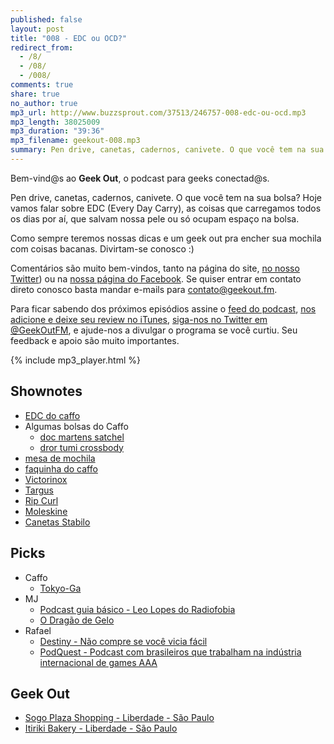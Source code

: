```yaml
---
published: false
layout: post
title: "008 - EDC ou OCD?"
redirect_from:
  - /8/
  - /08/
  - /008/
comments: true
share: true
no_author: true
mp3_url: http://www.buzzsprout.com/37513/246757-008-edc-ou-ocd.mp3
mp3_length: 38025009
mp3_duration: "39:36"
mp3_filename: geekout-008.mp3
summary: Pen drive, canetas, cadernos, canivete. O que você tem na sua bolsa? Hoje vamos falar sobre EDC (Every Day Carry), as coisas que carregamos todos os dias por aí, que salvam nossa pele ou só ocupam espaço na bolsa. Como sempre teremos nossas dicas e um geek out pra encher sua mochila com coisas bacanas. Divirtam-se conosco :)
---
```


Bem-vind@s ao **Geek Out**, o podcast para geeks conectad@s.

Pen drive, canetas, cadernos, canivete. O que você tem na sua bolsa? Hoje vamos falar sobre EDC (Every Day Carry), as coisas que carregamos todos os dias por aí, que salvam nossa pele ou só ocupam espaço na bolsa.

Como sempre teremos nossas dicas e um geek out pra encher sua mochila com coisas bacanas. Divirtam-se conosco :)

Comentários são muito bem-vindos, tanto na página do site, [no nosso Twitter](https://twitter.com/geekoutfm)) ou na [nossa página do Facebook](https://www.facebook.com/geekoutfm). Se quiser entrar em contato direto conosco basta mandar e-mails para [contato@geekout.fm](mailto:contato@geekout.fm).

Para ficar sabendo dos próximos episódios assine o [feed do podcast](/feed.xml), [nos adicione e deixe seu review no iTunes](https://itunes.apple.com/br/podcast/geek-out/id956387481), [siga-nos no Twitter em @GeekOutFM](https://twitter.com/GeekoutFM), e ajude-nos a divulgar o programa se você curtiu. Seu feedback e apoio são muito importantes.

{% include mp3_player.html %}

## Shownotes
* [EDC do caffo](http://everydaycarry.com/posts/3397/Minimal-EDC)
* Algumas bolsas do Caffo
  * [doc martens satchel](http://www.drmartens.com/us/Accessories-Bags-%252526-Wallets/11%22-LEATHER-SATCHEL/p/AB005008) 
  * [dror tumi crossbody](http://shop.nordstrom.com/s/tumi-dror-slim-crossbody-bag/3327583)
* [mesa de mochila](https://www.kickstarter.com/projects/1875488582/standstand)
* [faquinha do caffo](http://www.amazon.com/Spyderco-Slip-Joint-Plain-Knife/dp/B003788U9U)
* [Victorinox](http://www.victorinox.com/br/category/Categoria/Mochilas-Bolsas/4005;jsessionid=018014CB2E753AA1757363D083BED7C0?f=category&v=4/400/4005&m=add&)
* [Targus](http://www.targus.com/br/)
* [Rip Curl](http://www.ripcurl.com.br/index.aspx)
* [Moleskine](http://www.moleskine.com/br/collections/what-s-new)
* [Canetas Stabilo](http://www.stabilo.com.br/)

## Picks
* Caffo
  * [Tokyo-Ga](http://en.wikipedia.org/wiki/Tokyo-Ga)
* MJ
  * [Podcast guia básico - Leo Lopes do Radiofobia](http://cursodepodcast.com.br/podcast-guia-basico/)
  * [O Dragão de Gelo](http://livraria.folha.com.br/livros/fantasia/dragao-gelo-george-r-r-martin-1251175.html)
* Rafael
  * [Destiny - Não compre se você vicia fácil](http://www.destinythegame.com/ca/en)
  * [PodQuest - Podcast com brasileiros que trabalham na indústria internacional de games AAA](http://www.podquest.com.br/)

## Geek Out
* [Sogo Plaza Shopping - Liberdade - São Paulo](https://foursquare.com/v/sogo-plaza-shopping/4b646342f964a5203caf2ae3)
* [Itiriki Bakery - Liberdade - São Paulo](http://bakeryitiriki.com/)